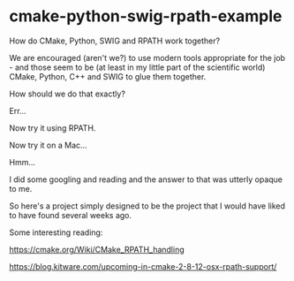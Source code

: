 # cmake-python-swig-rpath-example
How do CMake, Python, SWIG and RPATH work together? 

We are encouraged (aren't we?) to use modern tools appropriate for the job - and those seem to be
(at least in my little part of the scientific world) CMake, Python, C++ and SWIG to glue them together.

How should we do that exactly?

Err...

Now try it using RPATH.

Now try it on a Mac... 


Hmm...

I did some googling and reading and the answer to that was utterly opaque to me.

So here's a project simply designed to be the project that I would have liked to have found 
several weeks ago.

Some interesting reading:

https://cmake.org/Wiki/CMake_RPATH_handling

https://blog.kitware.com/upcoming-in-cmake-2-8-12-osx-rpath-support/
